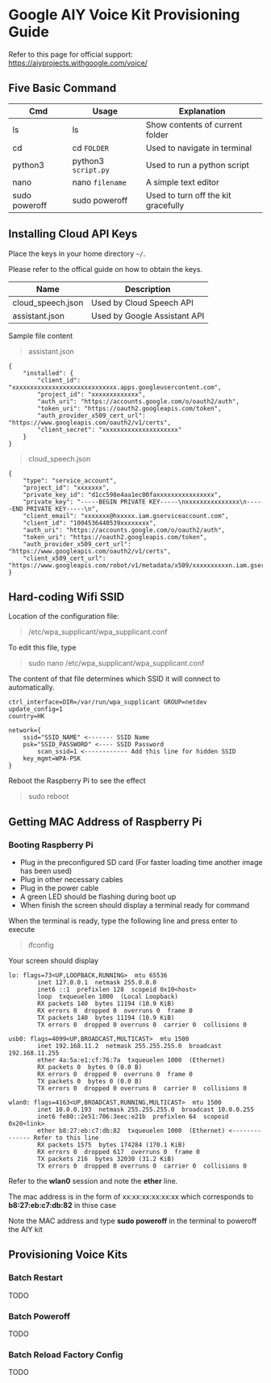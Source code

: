 # Google AIY Voice Kit Provisioning Guide
Refer to this page for official support: https://aiyprojects.withgoogle.com/voice/

## Five Basic Command

|Cmd|Usage|Explanation|
|-|-|-|
|ls|ls|Show contents of current folder|
|cd|cd `FOLDER`|Used to navigate in terminal|
|python3|python3 `script.py`|Used to run a python script|
|nano|nano `filename`|A simple text editor|
|sudo poweroff|sudo poweroff|Used to turn off the kit gracefully|

## Installing Cloud API Keys
Place the keys in your home directory `~/`.

Please refer to the offical guide on how to obtain the keys.

|Name|Description|
|-|-|
|cloud_speech.json|Used by Cloud Speech API|
|assistant.json|Used by Google Assistant API|

Sample file content

> assistant.json
```
{
    "installed": {
        "client_id": "xxxxxxxxxxxxxxxxxxxxxxxxxxxxx.apps.googleusercontent.com",
        "project_id": "xxxxxxxxxxxxx",
        "auth_uri": "https://accounts.google.com/o/oauth2/auth",
        "token_uri": "https://oauth2.googleapis.com/token",
        "auth_provider_x509_cert_url": "https://www.googleapis.com/oauth2/v1/certs",
        "client_secret": "xxxxxxxxxxxxxxxxxxxxx"
    }
}
```

> cloud_speech.json
```
{
    "type": "service_account",
    "project_id": "xxxxxxx",
    "private_key_id": "d1cc598e4aa1ec00faxxxxxxxxxxxxxxxx",
    "private_key": "-----BEGIN PRIVATE KEY-----\nxxxxxxxxxxxxxxx\n-----END PRIVATE KEY-----\n",
    "client_email": "xxxxxxx@hxxxxx.iam.gserviceaccount.com",
    "client_id": "1004536440539xxxxxxxx",
    "auth_uri": "https://accounts.google.com/o/oauth2/auth",
    "token_uri": "https://oauth2.googleapis.com/token",
    "auth_provider_x509_cert_url": "https://www.googleapis.com/oauth2/v1/certs",
    "client_x509_cert_url": "https://www.googleapis.com/robot/v1/metadata/x509/xxxxxxxxxxn.iam.gserviceaccount.com"
}
```

## Hard-coding Wifi SSID
Location of the configuration file:
> /etc/wpa_supplicant/wpa_supplicant.conf

To edit this file, type
> sudo nano /etc/wpa_supplicant/wpa_supplicant.conf

The content of that file determines which SSID it will connect to automatically.
```
ctrl_interface=DIR=/var/run/wpa_supplicant GROUP=netdev
update_config=1
country=HK

network={
	ssid="SSID_NAME" <------- SSID Name
	psk="SSID_PASSWORD" <---- SSID Password
        scan_ssid=1 <------------ Add this line for hidden SSID
	key_mgmt=WPA-PSK
}
```

Reboot the Raspberry Pi to see the effect
> sudo reboot

## Getting MAC Address of Raspberry Pi
### Booting Raspberry Pi
* Plug in the preconfigured SD card (For faster loading time another image has been used)
* Plug in other necessary cables
* Plug in the power cable
* A green LED should be flashing during boot up
* When finish the screen should display a terminal ready for command

When the terminal is ready, type the following line and press enter to execute
> ifconfig

Your screen should display

```
lo: flags=73<UP,LOOPBACK,RUNNING>  mtu 65536
        inet 127.0.0.1  netmask 255.0.0.0
        inet6 ::1  prefixlen 128  scopeid 0x10<host>
        loop  txqueuelen 1000  (Local Loopback)
        RX packets 140  bytes 11194 (10.9 KiB)
        RX errors 0  dropped 0  overruns 0  frame 0
        TX packets 140  bytes 11194 (10.9 KiB)
        TX errors 0  dropped 0 overruns 0  carrier 0  collisions 0

usb0: flags=4099<UP,BROADCAST,MULTICAST>  mtu 1500
        inet 192.168.11.2  netmask 255.255.255.0  broadcast 192.168.11.255
        ether 4a:5a:e1:cf:76:7a  txqueuelen 1000  (Ethernet)
        RX packets 0  bytes 0 (0.0 B)
        RX errors 0  dropped 0  overruns 0  frame 0
        TX packets 0  bytes 0 (0.0 B)
        TX errors 0  dropped 0 overruns 0  carrier 0  collisions 0

wlan0: flags=4163<UP,BROADCAST,RUNNING,MULTICAST>  mtu 1500
        inet 10.0.0.193  netmask 255.255.255.0  broadcast 10.0.0.255
        inet6 fe80::2e51:706:3eec:e21b  prefixlen 64  scopeid 0x20<link>
        ether b8:27:eb:c7:db:82  txqueuelen 1000  (Ethernet) <-------------- Refer to this line
        RX packets 1575  bytes 174284 (170.1 KiB)
        RX errors 0  dropped 617  overruns 0  frame 0
        TX packets 216  bytes 32030 (31.2 KiB)
        TX errors 0  dropped 0 overruns 0  carrier 0  collisions 0
```

Refer to the **wlan0** session and note the **ether** line.

The mac address is in the form of xx:xx:xx:xx:xx:xx which corresponds to **b8:27:eb:c7:db:82** in thise case

Note the MAC address and type **sudo poweroff** in the terminal to poweroff the AIY kit

## Provisioning Voice Kits

### Batch Restart
TODO

### Batch Poweroff
TODO

### Batch Reload Factory Config
TODO
